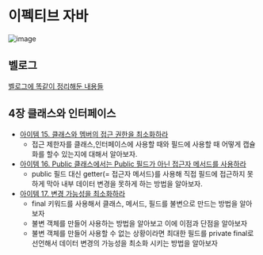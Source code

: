 # 이펙티브 자바 
![image](https://github.com/yeomyaloo/EffectiveJava/assets/81970382/4ebee998-e487-4e28-be55-0782315c288f)

## 벨로그
[벨로그에 똑같이 정리해둔 내용들](https://velog.io/@yeomyaloo/series/Effective-Java)

## 4장 클래스와 인터페이스
- [아이템 15. 클래스와 멤버의 접근 권한을 최소화하라](https://github.com/yeomyaloo/EffectiveJava/blob/main/4%EC%9E%A5%20%ED%81%B4%EB%9E%98%EC%8A%A4%EC%99%80%20%EC%9D%B8%ED%84%B0%ED%8E%98%EC%9D%B4%EC%8A%A4/item15.md)
  - 접근 제한자를 클래스,인터페이스에 사용할 때와 필드에 사용할 때 어떻게 캡슐화를 할수 있는지에 대해서 알아보자.
- [아이템 16. Public 클래스에서는 Public 필드가 아닌 접근자 메서드를 사용하라](https://github.com/yeomyaloo/EffectiveJava/blob/main/4%EC%9E%A5%20%ED%81%B4%EB%9E%98%EC%8A%A4%EC%99%80%20%EC%9D%B8%ED%84%B0%ED%8E%98%EC%9D%B4%EC%8A%A4/item16.md)
  - public 필드 대신 getter(= 접근자 메서드)를 사용해 직접 필드에 접근하지 못하게 막아 내부 데이터 변경을 못하게 하는 방법을 알아보자. 
- [아이템 17. 변경 가능성을 최소화하라](https://github.com/yeomyaloo/EffectiveJava/blob/main/4%EC%9E%A5%20%ED%81%B4%EB%9E%98%EC%8A%A4%EC%99%80%20%EC%9D%B8%ED%84%B0%ED%8E%98%EC%9D%B4%EC%8A%A4/item17.md)
  - final 키워드를 사용해서 클래스, 메서드, 필드를 불변으로 만드는 방법을 알아보자
  - 불변 객체를 만들어 사용하는 방법을 알아보고 이에 이점과 단점을 알아보자
  - 불변 객체를 만들어 사용할 수 없는 상황이라면 최대한 필드를 private final로 선언해서 데이터 변경의 가능성을 최소화 시키는 방법을 알아보자
